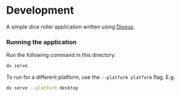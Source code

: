 # Development

A simple dice roller application written using [Dioxus](https://dioxuslabs.com/).

### Running the application

Run the following command in this directory:

```bash
dx serve
```

To run for a different platform, use the `--platform platform` flag. E.g.

```bash
dx serve --platform desktop
```

